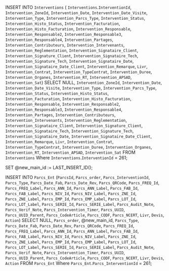 INSERT INTO `Interventions` ( `Interventions`.`InterventionId`, `Intervention_ZoneId`, `Intervention_Date`, `Intervention_Date_Visite`, `Intervention_Type`, `Intervention_Parcs_Type`, `Intervention_Status`, `Intervention_Histo_Status`, `Intervention_Facturation`, `Intervention_Histo_Facturation`, `Intervention_Responsable`, `Intervention_Responsable2`, `Intervention_Responsable3`, `Intervention_Responsable4`, `Intervention_Partages`, `Intervention_Contributeurs`, `Intervention_Intervenants`, `Intervention_Reglementation`, `Intervention_Signataire_Client`, `Intervention_Signature_Client`, `Intervention_Signataire_Tech`, `Intervention_Signature_Tech`, `Intervention_Signataire_Date`, `Intervention_Signataire_Date_Client`, `Intervention_Remarque`, `Livr`, `Intervention_Contrat`, `Intervention_TypeContrat`, `Intervention_Duree`, `Intervention_Organes`, `Intervention_RT`, `Intervention_APSAD`, `Intervention_Sat`)
SELECT NULL, `Intervention_ZoneId`, `Intervention_Date`, `Intervention_Date_Visite`, `Intervention_Type`, `Intervention_Parcs_Type`, `Intervention_Status`, `Intervention_Histo_Status`, `Intervention_Facturation`, `Intervention_Histo_Facturation`, `Intervention_Responsable`, `Intervention_Responsable2`, `Intervention_Responsable3`, `Intervention_Responsable4`, `Intervention_Partages`, `Intervention_Contributeurs`, `Intervention_Intervenants`, `Intervention_Reglementation`, `Intervention_Signataire_Client`, `Intervention_Signature_Client`, `Intervention_Signataire_Tech`, `Intervention_Signature_Tech`, `Intervention_Signataire_Date`, `Intervention_Signataire_Date_Client`, `Intervention_Remarque`, `Livr`, `Intervention_Contrat`, `Intervention_TypeContrat`, `Intervention_Duree`, `Intervention_Organes`, `Intervention_RT`, `Intervention_APSAD`, `Intervention_Sat` FROM `Interventions`  Where `Interventions`.`InterventionId` = 261;

SET @new_main_id := LAST_INSERT_ID();


INSERT INTO `Parcs_Ent` (`ParcsId`, `Parcs_order`, `Parcs_InterventionId`, `Parcs_Type`, `Parcs_Date_Fab`, `Parcs_Date_Rev`, `Parcs_QRCode`, `Parcs_FREQ_Id`, `Parcs_FREQ_Label`, `Parcs_ANN_Id`, `Parcs_ANN_Label`, `Parcs_FAB_Id`, `Parcs_FAB_Label`, `Parcs_NIV_Id`, `Parcs_NIV_Label`, `Parcs_ZNE_Id`, `Parcs_ZNE_Label`, `Parcs_EMP_Id`, `Parcs_EMP_Label`, `Parcs_LOT_Id`, `Parcs_LOT_Label`, `Parcs_SERIE_Id`, `Parcs_SERIE_Label`, `Parcs_Audit_Note`, `Parcs_Verif_Note`, `Parcs_Intervention_Timer`, `Parcs_UUID`, `Parcs_UUID_Parent`, `Parcs_CodeArticle`, `Parcs_CODF`, `Parcs_NCERT`, `Livr`, `Devis`, `Action`)
SELECT NULL, `Parcs_order`, @new_main_id, `Parcs_Type`, `Parcs_Date_Fab`, `Parcs_Date_Rev`, `Parcs_QRCode`, `Parcs_FREQ_Id`, `Parcs_FREQ_Label`, `Parcs_ANN_Id`, `Parcs_ANN_Label`, `Parcs_FAB_Id`, `Parcs_FAB_Label`, `Parcs_NIV_Id`, `Parcs_NIV_Label`, `Parcs_ZNE_Id`, `Parcs_ZNE_Label`, `Parcs_EMP_Id`, `Parcs_EMP_Label`, `Parcs_LOT_Id`, `Parcs_LOT_Label`, `Parcs_SERIE_Id`, `Parcs_SERIE_Label`, `Parcs_Audit_Note`, `Parcs_Verif_Note`, `Parcs_Intervention_Timer`, `Parcs_UUID`, `Parcs_UUID_Parent`, `Parcs_CodeArticle`, `Parcs_CODF`, `Parcs_NCERT`, `Livr`, `Devis`, `Action` FROM `Parcs_Ent` Where `Parcs_Ent`.`Parcs_InterventionId` = 261;
